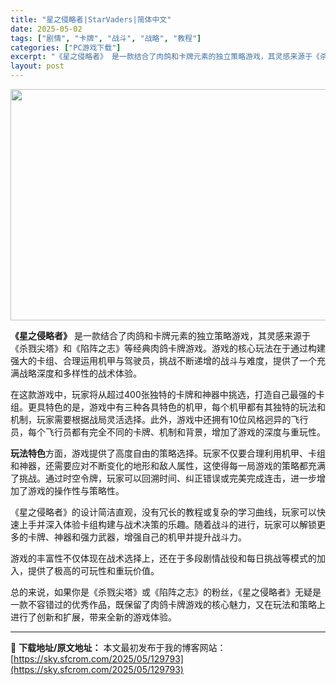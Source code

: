 ```yaml
---
title: "星之侵略者|StarVaders|简体中文"
date: 2025-05-02
tags: ["剧情", "卡牌", "战斗", "战略", "教程"]
categories: ["PC游戏下载"]
excerpt: "《星之侵略者》 是一款结合了肉鸽和卡牌元素的独立策略游戏，其灵感来源于《杀戮尖塔》和《陷阵之志》等经典肉鸽卡牌游戏。游戏的核心玩法在于通过构建强大的卡组、合理运用机甲与驾驶员，挑战不断递增的战斗与难度，提供了一个充满战略深度和多样性的战术体验。 在这款游戏中，玩家将从超过400张独特的卡牌和神器中挑&hellip;"
layout: post
---
```


<img class="aligncenter size-full wp-image-129794" src="https://sky.sfcrom.com/wp-content/uploads/2025/05/2025050202464616.webp" alt="" width="660" height="370" />

<strong>《星之侵略者》</strong> 是一款结合了肉鸽和卡牌元素的独立策略游戏，其灵感来源于《杀戮尖塔》和《陷阵之志》等经典肉鸽卡牌游戏。游戏的核心玩法在于通过构建强大的卡组、合理运用机甲与驾驶员，挑战不断递增的战斗与难度，提供了一个充满战略深度和多样性的战术体验。

在这款游戏中，玩家将从超过400张独特的卡牌和神器中挑选，打造自己最强的卡组。更具特色的是，游戏中有三种各具特色的机甲，每个机甲都有其独特的玩法和机制，玩家需要根据战局灵活选择。此外，游戏中还拥有10位风格迥异的飞行员，每个飞行员都有完全不同的卡牌、机制和背景，增加了游戏的深度与重玩性。

<strong>玩法特色</strong>方面，游戏提供了高度自由的策略选择。玩家不仅要合理利用机甲、卡组和神器，还需要应对不断变化的地形和敌人属性，这使得每一局游戏的策略都充满了挑战。通过时空令牌，玩家可以回溯时间、纠正错误或完美完成连击，进一步增加了游戏的操作性与策略性。

《星之侵略者》的设计简洁直观，没有冗长的教程或复杂的学习曲线，玩家可以快速上手并深入体验卡组构建与战术决策的乐趣。随着战斗的进行，玩家可以解锁更多的卡牌、神器和强力武器，增强自己的机甲并提升战斗力。

游戏的丰富性不仅体现在战术选择上，还在于多段剧情战役和每日挑战等模式的加入，提供了极高的可玩性和重玩价值。

总的来说，如果你是《杀戮尖塔》或《陷阵之志》的粉丝，《星之侵略者》无疑是一款不容错过的优秀作品，既保留了肉鸽卡牌游戏的核心魅力，又在玩法和策略上进行了创新和扩展，带来全新的游戏体验。

---
📖 **下载地址/原文地址：** 本文最初发布于我的博客网站：[https://sky.sfcrom.com/2025/05/129793](https://sky.sfcrom.com/2025/05/129793)
